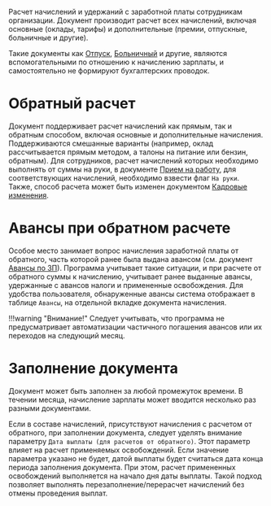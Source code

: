 Расчет начислений и удержаний с заработной платы сотрудникам организации. Документ производит расчет всех начислений, включая основные (оклады, тарифы) и дополнительные (премии, отпускные, больничные и другие).

Такие документы как [Отпуск](/d/Vacation), [Больничный](/d/SickLeave) и другие, являются вспомогательными по отношению к начислению зарплаты, и самостоятельно не формируют бухгалтерских проводок.

# Обратный расчет

Документ поддерживает расчет начислений как прямым, так и обратным способом, включая основные и дополнительные начисления. Поддерживаются смешанные варианты (например, оклад рассчитывается прямым методом, а талоны на питание или бензин, обратным). Для сотрудников, расчет начислений которых необходимо выполнять от суммы на руки, в документе [Прием на работу](/d/Hiring), для соответствующих начислений, необходимо взвести флаг `На руки`. Также, способ расчета может быть изменен документом [Кадровые изменения](/d/EmployeesTransfer).

# Авансы при обратном расчете

Особое место занимает вопрос начисления заработной платы от обратного, часть которой ранее была выдана авансом (см. документ [Авансы по ЗП](/d/PayAdvances)). Программа учитывает такие ситуации, и при расчете от обратного суммы к начислению, учитывает ранее выданные авансы, удержанные с авансов налоги и примененные освобождения. Для удобства пользователя, обнаруженные авансы система отображает в таблице `Авансы`, на отдельной вкладке документа начисления.

!!!warning "Внимание!"
    Следует учитывать, что программа не предусматривает автоматизации частичного погашения авансов или их переходов на следующий месяц.

# Заполнение документа

Документ может быть заполнен за любой промежуток времени. В течении месяца, начисление зарплаты может вводится несколько раз разными документами.

Если в составе начислений, присутствуют начисления с расчетом от обратного, при заполнении документа, следует уделять внимание параметру `Дата выплаты (для расчетов от обратного)`. Этот параметр влияет на расчет применяемых освобождений. Если значение параметра указано не будет, датой выплаты будет считаться дата конца периода заполнения документа. При этом, расчет примененных освобождений выполняется на начало дня даты выплаты. Такой подход позволяет выполнять перезаполнение/перерасчет начислений без отмены проведения выплат.
